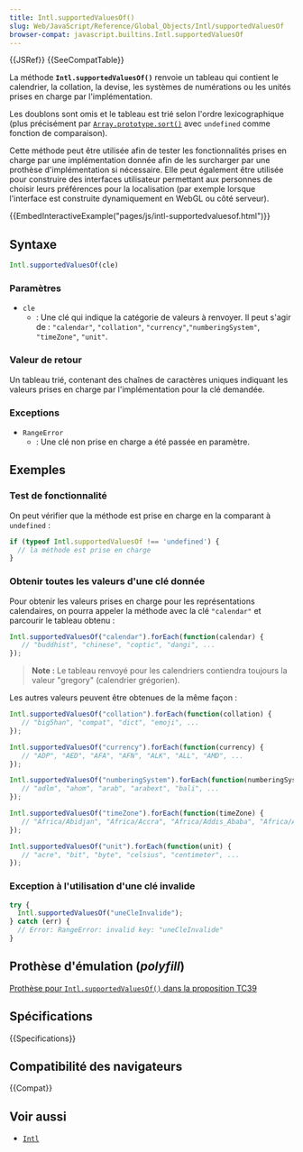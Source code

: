 ```yaml
---
title: Intl.supportedValuesOf()
slug: Web/JavaScript/Reference/Global_Objects/Intl/supportedValuesOf
browser-compat: javascript.builtins.Intl.supportedValuesOf
---
```

{{JSRef}} {{SeeCompatTable}}

La méthode **`Intl.supportedValuesOf()`** renvoie un tableau qui contient le calendrier, la collation, la devise, les systèmes de numérations ou les unités prises en charge par l'implémentation.

Les doublons sont omis et le tableau est trié selon l'ordre lexicographique (plus précisément par [`Array.prototype.sort()`](/fr/docs/Web/JavaScript/Reference/Global_Objects/Array/sort) avec `undefined` comme fonction de comparaison).

Cette méthode peut être utilisée afin de tester les fonctionnalités prises en charge par une implémentation donnée afin de les surcharger par une prothèse d'implémentation si nécessaire.
Elle peut également être utilisée pour construire des interfaces utilisateur permettant aux personnes de choisir leurs préférences pour la localisation (par exemple lorsque l'interface est construite dynamiquement en WebGL ou côté serveur).

{{EmbedInteractiveExample("pages/js/intl-supportedvaluesof.html")}}

## Syntaxe

```js
Intl.supportedValuesOf(cle)
```

### Paramètres

- `cle`
  - : Une clé qui indique la catégorie de valeurs à renvoyer. Il peut s'agir de&nbsp;: `"calendar"`, `"collation"`, `"currency"`,`"numberingSystem"`, `"timeZone"`, `"unit"`.

### Valeur de retour

Un tableau trié, contenant des chaînes de caractères uniques indiquant les valeurs prises en charge par l'implémentation pour la clé demandée.

### Exceptions

- `RangeError`
  - : Une clé non prise en charge a été passée en paramètre.

## Exemples

### Test de fonctionnalité

On peut vérifier que la méthode est prise en charge en la comparant à `undefined`&nbsp;:

```js
if (typeof Intl.supportedValuesOf !== 'undefined') { 
  // la méthode est prise en charge
}
```

### Obtenir toutes les valeurs d'une clé donnée

Pour obtenir les valeurs prises en charge pour les représentations calendaires, on pourra appeler la méthode avec la clé `"calendar"` et parcourir le tableau obtenu&nbsp;:

```js
Intl.supportedValuesOf("calendar").forEach(function(calendar) {
   // "buddhist", "chinese", "coptic", "dangi", ...
});
```
> **Note :** Le tableau renvoyé pour les calendriers contiendra toujours la valeur "gregory" (calendrier grégorien).


Les autres valeurs peuvent être obtenues de la même façon&nbsp;:

```js
Intl.supportedValuesOf("collation").forEach(function(collation) {
   // "big5han", "compat", "dict", "emoji", ...
});

Intl.supportedValuesOf("currency").forEach(function(currency) {
   // "ADP", "AED", "AFA", "AFN", "ALK", "ALL", "AMD", ...
});

Intl.supportedValuesOf("numberingSystem").forEach(function(numberingSystem) {
   // "adlm", "ahom", "arab", "arabext", "bali", ...
});

Intl.supportedValuesOf("timeZone").forEach(function(timeZone) {
   // "Africa/Abidjan", "Africa/Accra", "Africa/Addis_Ababa", "Africa/Algiers", ...
});

Intl.supportedValuesOf("unit").forEach(function(unit) {
   // "acre", "bit", "byte", "celsius", "centimeter", ...
});
```

### Exception à l'utilisation d'une clé invalide

```js
try {
  Intl.supportedValuesOf("uneCleInvalide");
} catch (err) {
  // Error: RangeError: invalid key: "uneCleInvalide"
}
```

## Prothèse d'émulation (<i lang="en">polyfill</i>)

[Prothèse pour `Intl.supportedValuesOf()` dans la proposition TC39](https://github.com/tc39/proposal-intl-enumeration/tree/master/polyfill)


## Spécifications

{{Specifications}}

## Compatibilité des navigateurs

{{Compat}}

## Voir aussi

- [`Intl`](/fr/docs/Web/JavaScript/Reference/Global_Objects/Intl)

